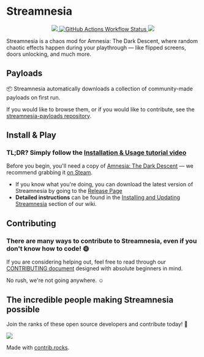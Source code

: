 # Streamnesia

<p align="center">
  <a href="LICENSE">
    <img src="https://img.shields.io/github/license/amnesia-spelos/streamnesia?style=for-the-badge">
  </a>
  <a href="https://github.com/amnesia-spelos/streamnesia/actions">
    <img alt="GitHub Actions Workflow Status" src="https://img.shields.io/github/actions/workflow/status/amnesia-spelos/streamnesia/.github%2Fworkflows%2Fdotnet.yml?branch=master&style=for-the-badge">
  </a>
  <a href="https://dot.net">
    <img src="https://img.shields.io/badge/made%20with-.NET%209-blueviolet?style=for-the-badge">
  </a>
</p>

Streamnesia is a chaos mod for Amnesia: The Dark Descent, where random chaotic effects happen during your playthrough — like flipped screens, doors unlocking, and much more.

## Payloads

📦 Streamnesia automatically downloads a collection of community-made payloads on first run.

If you would like to browse them, or if you would like to contribute, see the [streamnesia-payloads repository](https://github.com/amnesia-spelos/streamnesia-payloads).

## Install & Play

### TL;DR? Simply follow the [Installation & Usage tutorial video](https://www.youtube.com/watch?v=RFyVM2vjVDo)

Before you begin, you'll need a copy of [Amnesia: The Dark Descent](https://amnesiagame.com/) — we recommend grabbing it [on Steam](https://store.steampowered.com/app/57300/Amnesia_The_Dark_Descent/).

- If you know what you're doing, you can download the latest version of Streamnesia by going to the [Release Page](https://github.com/amnesia-spelos/streamnesia/releases)
- **Detailed instructions** can be found in the [Installing and Updating Streamnesia](https://github.com/amnesia-spelos/streamnesia/wiki/setup) section of our wiki.

## Contributing

### There are many ways to contribute to Streamnesia, even if you don't know how to code! 🌞

If you are considering helping out, feel free to read through our [CONTRIBUTING document](docs/CONTRIBUTING.md) designed with absolute beginners in mind.

No rush, we're not going anywhere. ☺️

## The incredible people making Streamnesia possible

Join the ranks of these open source developers and contribute today! 🚀

<a href="https://github.com/amnesia-spelos/streamnesia/graphs/contributors">
  <img src="https://contrib.rocks/image?repo=amnesia-spelos/streamnesia" />
</a>

Made with [contrib.rocks](https://contrib.rocks).
